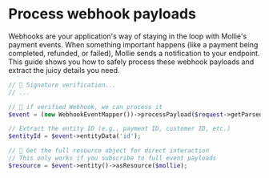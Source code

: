 # Process webhook payloads

Webhooks are your application's way of staying in the loop with Mollie's payment events. When something important happens (like a payment being completed, refunded, or failed), Mollie sends a notification to your endpoint. This guide shows you how to safely process these webhook payloads and extract the juicy details you need.

```php
// 🔎 Signature verification...
// ...

// 🎉 if verified Webhook, we can process it
$event = (new WebhookEventMapper())->processPayload($request->getParsedBody());

// Extract the entity ID (e.g., payment ID, customer ID, etc.)
$entityId = $event->entityData('id');

// 🚀 Get the full resource object for direct interaction
// This only works if you subscribe to full event payloads
$resource = $event->entity()->asResource($mollie);
```
